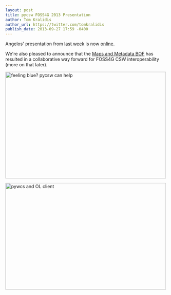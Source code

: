 ```yaml
---
layout: post
title: pycsw FOSS4G 2013 Presentation
author: Tom Kralidis
author_url: https://twitter.com/tomkralidis
publish_date: 2013-09-27 17:59 -0400
---
```


Angelos' presentation from [last week](http://2013.foss4g.org) is now [online](http://pycsw.org/publications/foss4g2013/).

We're also pleased to announce that the [Maps and Metadata BOF](http://wiki.osgeo.org/wiki/FOSS4G_2013_BirdsOfAFeather#Maps_and_Metadata_BOF) has resulted in a collaborative way forward for FOSS4G CSW interoperability (more on that later).

<a href="http://www.flickr.com/photos/23696061@N03/9851156365/" title="feeling blue? pycsw can help by jodygarnett, on Flickr"><img src="http://farm8.staticflickr.com/7358/9851156365_189cfc4970.jpg" width="500" height="332" alt="feeling blue? pycsw can help"></a>

<a href="http://www.flickr.com/photos/23696061@N03/9851155406/" title="pycsw and OL client by jodygarnett, on Flickr"><img src="http://farm8.staticflickr.com/7380/9851155406_e5b381ebe8.jpg" width="500" height="332" alt="pywcs and OL client"></a>

